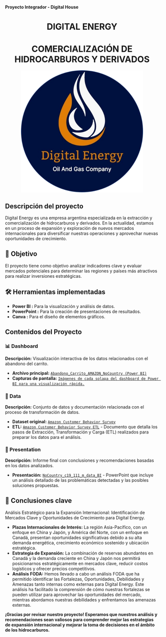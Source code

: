 **Proyecto Integrador - Digital House**

<h1 align="center">DIGITAL ENERGY</h1>
<h1 align="center">COMERCIALIZACIÓN DE HIDROCARBUROS Y DERIVADOS</h1>

<p align="center">
  <img width="400" height="400" src="Imagen/LOGO.png" alt="Logo de digital energy">
</p>

## Descripción del proyecto
Digital Energy es una empresa argentina especializada en la extracción y comercialización de hidrocarburos y derivados. En la actualidad, estamos en un proceso de expansión y exploración de nuevos mercados internacionales para diversificar nuestras operaciones y aprovechar nuevas oportunidades de crecimiento. 

## 🎯 Objetivo
El proyecto tiene como objetivo analizar indicadores clave y evaluar mercados potenciales para determinar las regiones y países más atractivos para realizar inversiones estratégicas.


## 🛠️ Herramientas implementadas 
- **Power BI :**  Para la visualización y análisis de datos.
- **PowerPoint :**  Para la creación de presentaciones de resultados.
- **Canva :**  Para el diseño de elementos gráficos.

## Contenidos del Proyecto

### 📊 Dashboard
**Descripción:** Visualización interactiva de los datos relacionados con el abandono del carrito.

- **Archivo principal:** [`Abandono_Carrito_AMAZON_NoCountry (Power BI)`](Dashboard/Abandono_Carrito_AMAZON_NoCountry.pbix)
- **Capturas de pantalla:** [`Imágenes de cada solapa del dashboard de Power BI para una visualización rápida.`](Dashboard)

### 📂 Data
**Descripción:** Conjunto de datos y documentación relacionada con el proceso de transformación de datos.

- **Dataset original:** [`Amazon Customer Behavior Survey`](Data)
- **ETL:** [`Amazon Customer Behavior Survey ETL`](Data) - Documento que detalla los pasos de Extracción, Transformación y Carga (ETL) realizados para preparar los datos para el análisis.

</div>
 
### 📑 Presentation
**Descripción:** Informe final con conclusiones y recomendaciones basadas en los datos analizados.

- **Presentación:** [`NoCountry_c19_111_m_data_BI`](Presentation) - PowerPoint que incluye un análisis detallado de las problemáticas detectadas y las posibles soluciones propuestas.


## 📢 Conclusiones clave
Análisis Estratégico para la Expansión Internacional: Identificación de Mercados Clave y Oportunidades de Crecimiento para Digital Energy.

- **Plazas Internacionales de Interés:** La región Asia-Pacífico, con un enfoque en China y Japón, y América del Norte, con un enfoque en Canadá, presentan oportunidades significativas debido a su alta demanda energética, crecimiento económico sostenido y ubicación estratégica.
- **Estrategia de Expansión:** La combinación de reservas abundantes en Canadá y la demanda creciente en China y Japón nos permitirá posicionarnos estratégicamente en mercados clave, reducir costos logísticos y ofrecer precios competitivos.
- **Análisis FODA:** Hemos llevado a cabo un análisis FODA que ha permitido identificar las Fortalezas, Oportunidades, Debilidades y Amenazas tanto internas como externas para Digital Energy. Este análisis ha facilitado la comprensión de cómo nuestras fortalezas se pueden utilizar para aprovechar las oportunidades del mercado, mientras abordamos nuestras debilidades y enfrentamos las amenazas externas.


**¡Gracias por revisar nuestro proyecto! Esperamos que nuestros análisis y recomendaciones sean valiosos para comprender mejor las estrategias de expansión internacional y mejorar la toma de decisiones en el ámbito de los hidrocarburos.**
